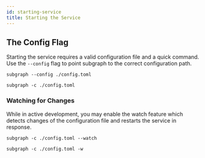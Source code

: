 ```yaml
---
id: starting-service
title: Starting the Service
---
```


## The Config Flag

Starting the service requires a valid configuration file and a quick command. Use the `--config` flag to
point subgraph to the correct configuration path.

```
subgraph --config ./config.toml

subgraph -c ./config.toml
```

### Watching for Changes

While in active development, you may enable the watch feature which detects changes of the configuration file and
restarts the service in response.

```
subgraph -c ./config.toml --watch

subgraph -c ./config.toml -w
```

